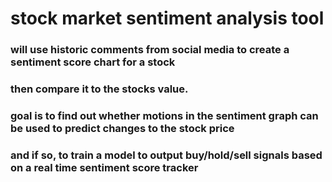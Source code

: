 # stock market sentiment analysis tool # 
### will use historic comments from social media to create a sentiment score chart for a stock
### then compare it to the stocks value. 
### goal is to find out whether motions in the sentiment graph can be used to predict changes to the stock price
### and if so, to train a model to output buy/hold/sell signals based on a real time sentiment score tracker
